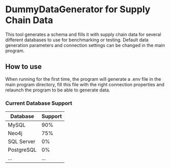# DummyDataGenerator for Supply Chain Data

This tool generates a schema and fills it with supply chain data for several different databases to use for benchmarking or testing. 
Default data generation parameters and connection settings can be changed in the main program.

## How to use

When running for the first time, the program will generate a .env file in the main program directory, fill this file with the right connection properties and relaunch the program to be able to generate data.

### Current Database Support
Database | Support
--- | ---
MySQL | 90%
Neo4j | 75%
SQL Server | 0%
PostgreSQL | 0%
... | ...